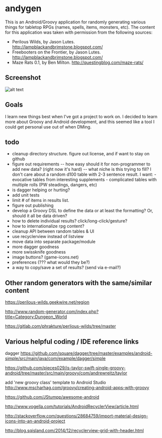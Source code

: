 # andygen

This is an Android/Groovy application for randomly generating various
things for tabletop RPGs (names, spells, items, monsters, etc). The 
content for this application was taken with permission from the following
sources:

* Perilous Wilds, by Jason Lutes. http://lampblackandbrimstone.blogspot.com/
* Freebooters on the Frontier, by Jason Lutes. http://lampblackandbrimstone.blogspot.com/
* Maze Rats 0.1, by Ben Milton. http://questingblog.com/maze-rats/

## Screenshot

![alt text](https://github.com/stevesea/andygen/raw/master/docs/images/mr_monsters.png "Monsters generated for Maze Rats")

## Goals

I learn new things best when I've got a project to work on. I decided
to learn more about Groovy and Android development, and this seemed like
a tool I could get personal use out of when DMing.

## todo

- cleanup directory structure. figure out license, and if want to stay
  on github
- figure out requirements
 -- how easy should it for non-programmer to add new data? (right now it's hard)
 -- what niche is this trying to fill? I don't care about a random d100 
    table with 2-3 sentence result. I want:
      - evocative tables from interesting supplements
      - complicated tables with multiple rolls (PW steadings, dangers, etc)
- is dagger helping or hurting?
- add unit tests
- limit # of items in results list. 
- figure out publishing
- develop a Groovy DSL to define the data or at least the formatting? Or, 
  should it all be data driven?
- how to delete individual results? click/long-click/gesture?
- how to internationalize rpg content?
- cleanup API between random tables & UI
- use recyclerview instead of listview
- move data into separate package/module
- more dagger goodness
- more swissknife goodness
- image buttons? (game-icons.net)
- preferences (??? what would they be?)
- a way to copy/save a set of results? (send via e-mail?)


## Other random generators with the same/similar content

https://perilous-wilds.geekwire.net/region

http://www.random-generator.com/index.php?title=Category:Dungeon_World

https://gitlab.com/phrakture/perlious-wilds/tree/master


## Various helpful coding / IDE reference links

dagger
https://github.com/square/dagger/tree/master/examples/android-simple/src/main/java/com/example/dagger/simple

https://github.com/pieces029/is-taylor-swift-single-groovy-android/tree/master/src/main/groovy/com/andrewreitz/taylor


add 'new groovy class' template to Android Studio http://www.mscharhag.com/groovy/creating-android-apps-with-groovy

https://github.com/JStumpp/awesome-android

http://www.vogella.com/tutorials/AndroidRecyclerView/article.html

http://stackoverflow.com/questions/28684759/import-material-design-icons-into-an-android-project


http://blog.sqisland.com/2014/12/recyclerview-grid-with-header.html
